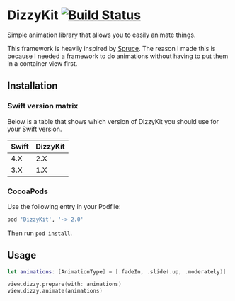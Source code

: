 # DizzyKit [![Build Status](https://travis-ci.org/bjarkehs/DizzyKit.svg?branch=master)](https://travis-ci.org/bjarkehs/DizzyKit)
Simple animation library that allows you to easily animate things.

This framework is heavily inspired by [Spruce](https://github.com/willowtreeapps/spruce-ios).
The reason I made this is because I needed a framework to do animations without having to put them in a container view first.

## Installation

### Swift version matrix

Below is a table that shows which version of DizzyKit you should use for
your Swift version.

| Swift | DizzyKit |
| ----- | -------- |
| 4.X   | 2.X      |
| 3.X   | 1.X      |

### CocoaPods

Use the following entry in your Podfile:

```rb
pod 'DizzyKit', '~> 2.0'
```

Then run `pod install`.

## Usage

```swift
let animations: [AnimationType] = [.fadeIn, .slide(.up, .moderately)]

view.dizzy.prepare(with: animations)
view.dizzy.animate(animations)
```
